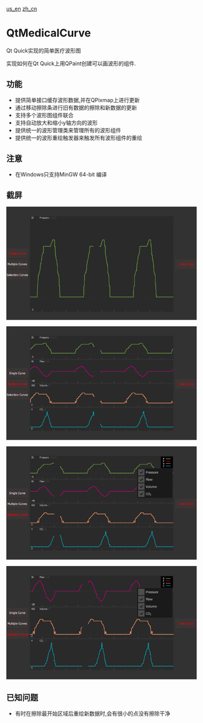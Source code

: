 [us_en](README.md) 
[zh_cn](README_zh_cn.md)
# QtMedicalCurve
Qt Quick实现的简单医疗波形图

实现如何在Qt Quick上用QPaint创建可以画波形的组件.

## 功能

* 提供简单接口缓存波形数据,并在QPixmap上进行更新
* 通过移动擦除条进行旧有数据的擦除和新数据的更新
* 支持多个波形图组件联合
* 支持自动放大和缩小y轴方向的波形
* 提供统一的波形管理类来管理所有的波形组件
* 提供统一的波形重绘触发器来触发所有波形组件的重绘

## 注意
* 在Windows只支持MinGW 64-bit 编译

## 截屏

![](./screenshot/screenshot1.png)

![](./screenshot/screenshot2.png)

![](./screenshot/screenshot3.png)

![](./screenshot/screenshot4.png)

## 已知问题

* 有时在擦除最开始区域后重绘新数据时,会有很小的点没有擦除干净
